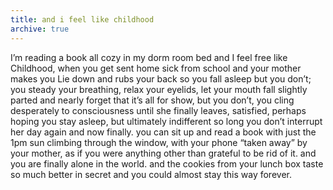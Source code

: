 ```yaml
---
title: and i feel like childhood 
archive: true    
---
```

I’m reading a book all cozy in my dorm room bed and I feel free like
Childhood, when you get sent home sick from school and your mother makes you
Lie down and rubs your back so you fall asleep but you don’t;
you steady your breathing, relax your eyelids, let your mouth fall slightly
parted and nearly forget that it’s all for show,
but you don’t, you cling desperately to consciousness until she finally leaves, 
satisfied, perhaps hoping you stay asleep, but ultimately indifferent so long you don’t interrupt her day again and now finally.
you can sit up and read a book with just the 1pm sun climbing through the window, with your phone “taken away” by your mother, as if you were anything other than grateful
to be rid of it.
and you are finally alone in the world. and the cookies from your lunch box
taste so much better in secret
and you could almost stay this way forever.